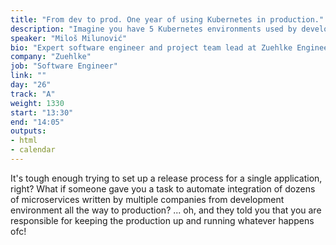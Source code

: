```yaml
---
title: "From dev to prod. One year of using Kubernetes in production."
description: "Imagine you have 5 Kubernetes environments used by developers from multiple companies and users alike."
speaker: "Miloš Milunović"
bio: "Expert software engineer and project team lead at Zuehlke Engineering located in Belgrade. As a developer spent last 3 years developing IoT and cloud solutions hosted on Azure."
company: "Zuehlke"
job: "Software Engineer"
link: ""
day: "26"
track: "A"
weight: 1330
start: "13:30"
end: "14:05"
outputs:
- html
- calendar
---
```


It's tough enough trying to set up a release process for a single application, right?  What if someone gave you a task to automate integration of dozens of microservices written by multiple companies from development environment all the way to production?  ... oh, and they told you that you are responsible for keeping the production up and running whatever happens ofc!

<!--
Imagine you have 5 Kubernetes environments used by developers from multiple companies and users alike.
How would you handle releases? How to aggregate logs? Which monitoring tools to use and how to setup your monitoring? How to give access to developers to debug their applications without endangering security? How to manage configurations of different environments without much added complexity? How to be invisible for users and developers but still satisfy both user groups of your environments? How to do security and QA?
In this talk I will share some of the knowledge and experiences we have acquired while running Kubernetes in production.
Topics that will be covered:
Release management with Helm, logging with EFK stack, monitoring setup, tracing guidelines and tools, security scans, cluster backups and restore procedures, managing databases within your cluster ...
-->